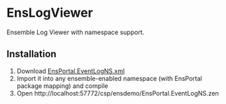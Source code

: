 # EnsLogViewer
Ensemble Log Viewer with namespace support.

## Installation

1. Download [EnsPortal.EventLogNS.xml](https://raw.githubusercontent.com/intersystems-ru/EnsLogViewer/master/EnsPortal/EventLogNS.cls.xml)
2. Import it into any ensemble-enabled namespace (with EnsPortal package mapping) and compile
3. Open http://localhost:57772/csp/ensdemo/EnsPortal.EventLogNS.zen
